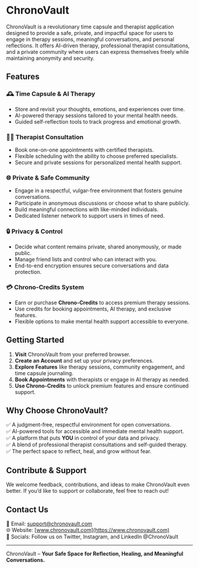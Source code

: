 # ChronoVault

ChronoVault is a revolutionary time capsule and therapist application designed to provide a safe, private, and impactful space for users to engage in therapy sessions, meaningful conversations, and personal reflections. It offers AI-driven therapy, professional therapist consultations, and a private community where users can express themselves freely while maintaining anonymity and security.

## Features

### 🕰️ Time Capsule & AI Therapy
- Store and revisit your thoughts, emotions, and experiences over time.
- AI-powered therapy sessions tailored to your mental health needs.
- Guided self-reflection tools to track progress and emotional growth.

### 🧑‍⚕️ Therapist Consultation
- Book one-on-one appointments with certified therapists.
- Flexible scheduling with the ability to choose preferred specialists.
- Secure and private sessions for personalized mental health support.

### 🌐 Private & Safe Community
- Engage in a respectful, vulgar-free environment that fosters genuine conversations.
- Participate in anonymous discussions or choose what to share publicly.
- Build meaningful connections with like-minded individuals.
- Dedicated listener network to support users in times of need.

### 🔒 Privacy & Control
- Decide what content remains private, shared anonymously, or made public.
- Manage friend lists and control who can interact with you.
- End-to-end encryption ensures secure conversations and data protection.

### 💳 Chrono-Credits System
- Earn or purchase **Chrono-Credits** to access premium therapy sessions.
- Use credits for booking appointments, AI therapy, and exclusive features.
- Flexible options to make mental health support accessible to everyone.

## Getting Started

1. **Visit** ChronoVault from your preferred browser.
2. **Create an Account** and set up your privacy preferences.
3. **Explore Features** like therapy sessions, community engagement, and time capsule journaling.
4. **Book Appointments** with therapists or engage in AI therapy as needed.
5. **Use Chrono-Credits** to unlock premium features and ensure continued support.

## Why Choose ChronoVault?
✅ A judgment-free, respectful environment for open conversations.  
✅ AI-powered tools for accessible and immediate mental health support.  
✅ A platform that puts **YOU** in control of your data and privacy.  
✅ A blend of professional therapist consultations and self-guided therapy.  
✅ The perfect space to reflect, heal, and grow without fear.  

## Contribute & Support
We welcome feedback, contributions, and ideas to make ChronoVault even better. If you’d like to support or collaborate, feel free to reach out!

## Contact Us
📩 Email: support@chronovault.com  
🌐 Website: [www.chronovault.com](https://www.chronovault.com)  
📱 Socials: Follow us on Twitter, Instagram, and LinkedIn @ChronoVault  

---

ChronoVault – **Your Safe Space for Reflection, Healing, and Meaningful Conversations.**

